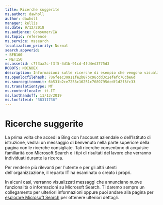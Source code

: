 ```yaml
---
title: Ricerche suggerite
ms.author: dawholl
author: dawholl
manager: kellis
ms.date: 9/12/2018
ms.audience: Consumer/IW
ms.topic: reference
ms.service: mssearch
localization_priority: Normal
search.appverid:
- BFB160
- MET150
ms.assetid: c7f3aa2c-f3f5-4d1b-91cd-4fd4ed3775d3
ROBOTS: NOINDEX
description: Informazioni sulle ricerche di esempio che vengono visualizzate quando si utilizza Microsoft Search
ms.openlocfilehash: 706feec30911fe2b87bc98cdd3c2efefc70cbe6d
ms.sourcegitcommit: 6b531b2ce7253c16251c7089795dedf1d2f3fc33
ms.translationtype: MT
ms.contentlocale: it-IT
ms.lasthandoff: 11/13/2019
ms.locfileid: "38311736"
---
```

# <a name="suggested-searches"></a>Ricerche suggerite

La prima volta che accedi a Bing con l'account aziendale o dell'Istituto di istruzione, vedrai un messaggio di benvenuto nella parte superiore della pagina con le ricerche consigliate. Tali ricerche consentono di acquisire familiarità con Microsoft Search e i tipi di risultati del lavoro che verranno individuati durante la ricerca.
  
Per renderle più rilevanti per l'utente e per gli altri utenti dell'organizzazione, il reparto IT ha esaminato o creato i propri.
  
In alcuni casi, verranno visualizzati messaggi che annunciano nuove funzionalità o informazioni su Microsoft Search. Ti daremo sempre un collegamento per ulteriori informazioni oppure puoi andare alla pagina per [esplorare Microsoft Search](https://www.bing.com/business/explore) per ottenere ulteriori dettagli. 

  

